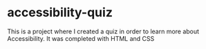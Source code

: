 # accessibility-quiz
This is a project where I created a quiz in order to learn more about Accessibility. It was completed with HTML and CSS
